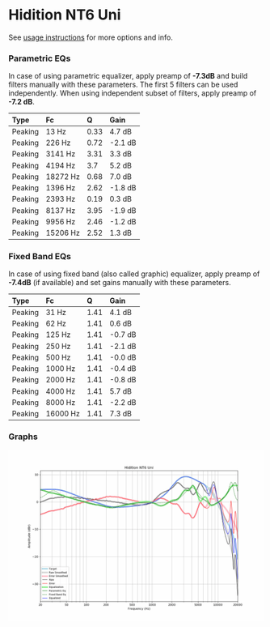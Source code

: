 # Hidition NT6 Uni
See [usage instructions](https://github.com/jaakkopasanen/AutoEq#usage) for more options and info.

### Parametric EQs
In case of using parametric equalizer, apply preamp of **-7.3dB** and build filters manually
with these parameters. The first 5 filters can be used independently.
When using independent subset of filters, apply preamp of **-7.2 dB**.

| Type    | Fc       |    Q | Gain    |
|:--------|:---------|:-----|:--------|
| Peaking | 13 Hz    | 0.33 | 4.7 dB  |
| Peaking | 226 Hz   | 0.72 | -2.1 dB |
| Peaking | 3141 Hz  | 3.31 | 3.3 dB  |
| Peaking | 4194 Hz  | 3.7  | 5.2 dB  |
| Peaking | 18272 Hz | 0.68 | 7.0 dB  |
| Peaking | 1396 Hz  | 2.62 | -1.8 dB |
| Peaking | 2393 Hz  | 0.19 | 0.3 dB  |
| Peaking | 8137 Hz  | 3.95 | -1.9 dB |
| Peaking | 9956 Hz  | 2.46 | -1.2 dB |
| Peaking | 15206 Hz | 2.52 | 1.3 dB  |

### Fixed Band EQs
In case of using fixed band (also called graphic) equalizer, apply preamp of **-7.4dB**
(if available) and set gains manually with these parameters.

| Type    | Fc       |    Q | Gain    |
|:--------|:---------|:-----|:--------|
| Peaking | 31 Hz    | 1.41 | 4.1 dB  |
| Peaking | 62 Hz    | 1.41 | 0.6 dB  |
| Peaking | 125 Hz   | 1.41 | -0.7 dB |
| Peaking | 250 Hz   | 1.41 | -2.1 dB |
| Peaking | 500 Hz   | 1.41 | -0.0 dB |
| Peaking | 1000 Hz  | 1.41 | -0.4 dB |
| Peaking | 2000 Hz  | 1.41 | -0.8 dB |
| Peaking | 4000 Hz  | 1.41 | 5.7 dB  |
| Peaking | 8000 Hz  | 1.41 | -2.2 dB |
| Peaking | 16000 Hz | 1.41 | 7.3 dB  |

### Graphs
![](./Hidition%20NT6%20Uni.png)